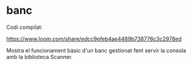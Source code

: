 
# banc

Codi compilat:

https://www.loom.com/share/edcc9efeb4ae4489b738776c3c2978ed

Mostra el funcionament bàsic d'un banc gestionat fent servir la consola amb la biblioteca Scanner.    

